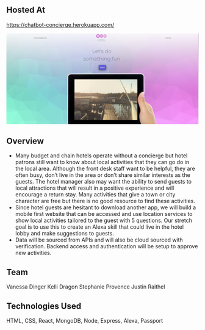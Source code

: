 ## Hosted At 
https://chatbot-concierge.herokuapp.com/

![chatbot-concierge-screenshot](/client/public/screenshots/Homepage.PNG)

## Overview 

- Many budget and chain hotels operate without a concierge but hotel patrons still want to know about local activities that they can go do in the local area.  Although the front desk staff want to be helpful, they are often busy, don’t live in the area or don’t share similar interests as the guests.  The hotel manager also may want the ability to send guests to local attractions that will result in a positive experience and will encourage a return stay.  Many activities that give a town or city character are free but there is no good resource to find these activities.
-  Since hotel guests are hesitant to download another app, we will build a mobile first website that can be accessed and use location services to show local activities tailored to the guest with 5 questions.  Our stretch goal is to use this to create an Alexa skill that could live in the hotel lobby and make suggestions to guests.  
- Data will be sourced from APIs and will also be cloud sourced with verification.  Backend access and authentication will be setup to approve new activities.

## Team
Vanessa Dinger
Kelli Dragon
Stephanie Provence
Justin Raithel

## Technologies Used
HTML, CSS, React, MongoDB, Node, Express, Alexa, Passport
